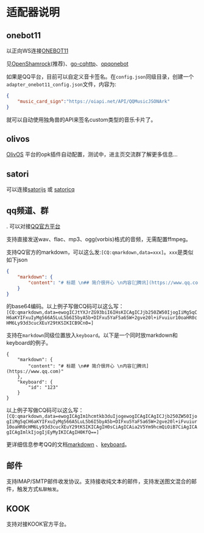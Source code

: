# 适配器说明

## onebot11

以正向WS连接[ONEBOT11](https://github.com/botuniverse/onebot-11)

见[OpenShamrock](https://github.com/whitechi73/OpenShamrock)(推荐)、[go-cqhttp](https://github.com/Mrs4s/go-cqhttp)、[opqonebot](https://github.com/super1207/opqonebot)

如果是QQ平台，目前可以自定义音卡签名。在`config.json`同级目录，创建一个`adapter_onebot11_config.json`文件，内容为:

```json
{
    "music_card_sign":"https://oiapi.net/API/QQMusicJSONArk"
}
```
就可以自动使用独角兽的API来签名custom类型的音乐卡片了。

## olivos

[OlivOS](https://github.com/OlivOS-Team/OlivOS) 平台的opk插件自动配置，测试中，进主页交流群了解更多信息...

## satori

可以连接[satorijs](https://github.com/satorijs) 或 [satoricq](https://github.com/super1207/satoricq)

## qq频道、群
.
可以对接[QQ官方平台](https://q.qq.com/)

支持直接发送wav、flac、mp3、ogg(vorbis)格式的音频，无需配置ffmpeg。

支持QQ官方的markdown，可以这么发:`[CQ:qmarkdown,data=xxx]`。`xxx`是类似如下json
```json
{
    "markdown": {
        "content": "# 标题 \n## 简介很开心 \n内容[🔗腾讯](https://www.qq.com)"
    }
}
```
的base64编码。以上例子写做CQ码可以这么写：
`[CQ:qmarkdown,data=ewogICJtYXJrZG93biI6IHsKICAgICJjb250ZW50IjogIiMg5qCH6aKYIFxuIyMg566A5LuL5b6I5byA5b+DIFxu5YaF5a65W+2gve20l+iFvuiur10oaHR0cHM6Ly93d3cucXEuY29tKSIKICB9Cn0=]`

支持在`markdown`同级位置放入`keyboard`。以下是一个同时放markdown和keyboard的例子。
```
{
    "markdown": {
        "content": "# 标题 \n## 简介很开心 \n内容[🔗腾讯](https://www.qq.com)"
    },
    "keyboard": {
        "id": "123"
    }
}
```
以上例子写做CQ码可以这么写：
`[CQ:qmarkdown,data=ewogICAgIm1hcmtkb3duIjogewogICAgICAgICJjb250ZW50IjogIiMg5qCH6aKYIFxuIyMg566A5LuL5b6I5byA5b+DIFxu5YaF5a65W+2gve20l+iFvuiur10oaHR0cHM6Ly93d3cucXEuY29tKSIKICAgIH0sCiAgICAia2V5Ym9hcmQiOiB7CiAgICAgICAgImlkIjogIjEyMyIKICAgIH0KfQ==]`

更详细信息参考QQ的文档[markdown](https://bot.q.qq.com/wiki/develop/api-v2/server-inter/message/type/markdown.html)
、[keyboard](https://bot.q.qq.com/wiki/develop/api-v2/server-inter/message/trans/msg-btn.html)。

## 邮件

支持IMAP/SMTP邮件收发协议。支持接收纯文本的邮件，支持发送图文混合的邮件，触发方式`私聊触发`。

## KOOK

支持对接KOOK官方平台。